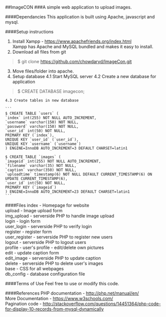##ImageCON
###A simple web application to upload images.

####Dependancies
This application is built using Apache, javascript and mysql.

####Setup instructions

1. Install Xampp - https://www.apachefriends.org/index.html  
	Xampp has Apache and MySQL bundled and makes it easy to install.  
2. Download all files from git
> $ git clone https://github.com/chowdaryd/ImageCon.git
3. Move files/folder into apache.
4. Setup database
	4.1 Start MySQL server
	4.2 Create a new database for application 
> $ CREATE DATABASE imagecon;

	4.3 Create tables in new database

	```
	$ CREATE TABLE `users` (
 	`index` int(255) NOT NULL AUTO_INCREMENT,
 	`username` varchar(150) NOT NULL,
 	`password` varchar(150) NOT NULL,
 	`user_id` int(50) NOT NULL,
 	PRIMARY KEY (`index`),
 	UNIQUE KEY `user_id` (`user_id`),
 	UNIQUE KEY `username` (`username`)
	) ENGINE=InnoDB AUTO_INCREMENT=3 DEFAULT CHARSET=latin1

	$ CREATE TABLE `images` (
 	`imageid` int(255) NOT NULL AUTO_INCREMENT,
 	`filename` varchar(35) NOT NULL,
 	`caption` varchar(350) NOT NULL,
 	`uploadtime` timestamp(6) NOT NULL DEFAULT CURRENT_TIMESTAMP(6) ON UPDATE CURRENT_TIMESTAMP(6),
 	`user_id` int(50) NOT NULL,
 	PRIMARY KEY (`imageid`)
	) ENGINE=InnoDB AUTO_INCREMENT=23 DEFAULT CHARSET=latin1
	```

####Files
index - Homepage for website  
upload - Image upload form  
img_upload - serverside PHP to handle image upload  
login - login form  
user_login - serverside PHP to verify login  
register - register form  
user_register - serverside PHP to register new users  
logout - serverside PHP to logout users  
profile - user's profile - edit/delete own pictures  
edit - update caption form  
edit_image - serverside PHP to update caption  
delete - serverside PHP to delete user's images  
base - CSS for all webpages  
db_config - database configuration file  

####Terms of Use
Feel free to use or modify this code.

####References
PHP documentation - http://php.net/manual/en/  
More Documentation - https://www.w3schools.com/  
Pagination code - http://stackoverflow.com/questions/14451364/php-code-for-display-10-records-from-mysql-dynamically  
